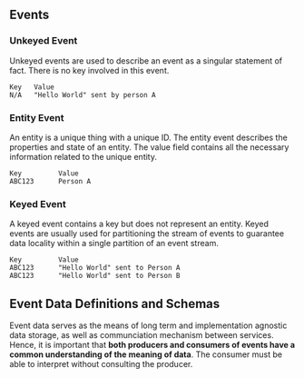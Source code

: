 ## Events

### Unkeyed Event

Unkeyed events are used to describe an event as a singular statement of fact. There is no key involved in this event.

```
Key   Value
N/A   "Hello World" sent by person A
```

### Entity Event

An entity is a unique thing with a unique ID. The entity event describes the properties and state of an entity. The value field contains all the necessary information related to the unique entity.

```
Key         Value
ABC123      Person A
```

### Keyed Event

A keyed event contains a key but does not represent an entity. Keyed events are usually used for partitioning the stream of events to guarantee data locality within a single partition of an event stream.

```
Key         Value
ABC123      "Hello World" sent to Person A
ABC123      "Hello World" sent to Person B
```

## Event Data Definitions and Schemas

Event data serves as the means of long term and implementation agnostic data storage, as well as communciation mechanism between services. Hence, it is important that **both producers and consumers of events have a common understanding of the meaning of data**. The consumer must be able to interpret without consulting the producer.

